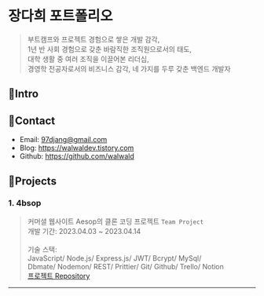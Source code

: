 # 장다희 포트폴리오
> 부트캠프와 프로젝트 경험으로 쌓은 개발 감각,      
> 1년 반 사회 경험으로 갖춘 바람직한 조직원으로서의 태도,      
> 대학 생활 중 여러 조직을 이끌어본 리더십,      
> 경영학 전공자로서의 비즈니스 감각,
> 네 가지를 두루 갖춘 백엔드 개발자
      
## 📌Intro
## 📌Contact
- Email: 97djang@gmail.com
- Blog: https://walwaldev.tistory.com
- Github: https://github.com/walwald
      
## 📌Projects
### 1. 4bsop
> 커머셜 웹사이트 Aesop의 클론 코딩 프로젝트 `Team Project`    
개발 기간: 2023.04.03 ~ 2023.04.14        <br><br>
기술 스택:      
JavaScript/ Node.js/ Express.js/ JWT/ Bcrypt/ MySql/      
Dbmate/ Nodemon/ REST/ Prittier/ Git/ Github/ Trello/ Notion      
[프로젝트 Repository](https://github.com/wecode-bootcamp-korea/44-1st-four-branch-backend)
***
